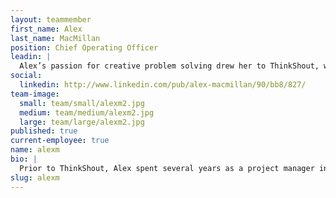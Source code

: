 ```yaml
---
layout: teammember
first_name: Alex
last_name: MacMillan
position: Chief Operating Officer
leadin: |
  Alex’s passion for creative problem solving drew her to ThinkShout, where she navigates complex projects while supporting clients working to make the world a better place. She also really likes food, and since the ThinkShout team really likes food, she figured she’d be a great fit.
social:
  linkedin: http://www.linkedin.com/pub/alex-macmillan/90/bb8/827/
team-image:
  small: team/small/alexm2.jpg
  medium: team/medium/alexm2.jpg
  large: team/large/alexm2.jpg
published: true
current-employee: true
name: alexm
bio: |
  Prior to ThinkShout, Alex spent several years as a project manager in the health care industry, overseeing several large web development projects centered around providing the public with health care resources online. Through this work, she learned the power of the Internet as a tool for making social change. Alex studied psychology at University of Oregon, specifically empathy, motivation, and decision-making. Her insight into the human thought process allows her to evaluate problems from multiple viewpoints. When Alex isn’t managing her many projects, she’s at her house, playing the never-ending game of home improvement.
slug: alexm
---
```

